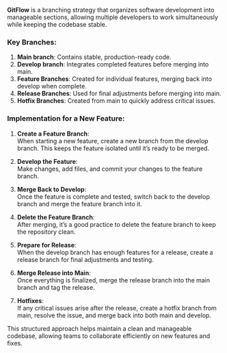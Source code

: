 **GitFlow** is a branching strategy that organizes software development into manageable sections, allowing multiple developers to work simultaneously while keeping the codebase stable.

### Key Branches:

1. **Main branch**: Contains stable, production-ready code.
2. **Develop branch**: Integrates completed features before merging into main.
3. **Feature Branches**: Created for individual features, merging back into develop when complete.
4. **Release Branches**: Used for final adjustments before merging into main.
5. **Hotfix Branches**: Created from main to quickly address critical issues.

### Implementation for a New Feature:

1. **Create a Feature Branch**:  
   When starting a new feature, create a new branch from the develop branch. This keeps the feature isolated until it’s ready to be merged.

2. **Develop the Feature**:  
   Make changes, add files, and commit your changes to the feature branch.

3. **Merge Back to Develop**:  
   Once the feature is complete and tested, switch back to the develop branch and merge the feature branch into it.

4. **Delete the Feature Branch**:  
   After merging, it’s a good practice to delete the feature branch to keep the repository clean.

5. **Prepare for Release**:  
   When the develop branch has enough features for a release, create a release branch for final adjustments and testing.

6. **Merge Release into Main**:  
   Once everything is finalized, merge the release branch into the main branch and tag the release.

7. **Hotfixes**:  
   If any critical issues arise after the release, create a hotfix branch from main, resolve the issue, and merge back into both main and develop.

This structured approach helps maintain a clean and manageable codebase, allowing teams to collaborate efficiently on new features and fixes.
